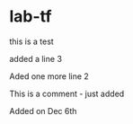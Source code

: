 # lab-tf
this is a test

added a line 3


Aded one more line 2

This is a comment - just added

Added on Dec 6th